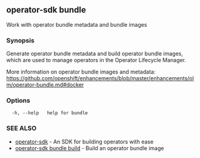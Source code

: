 ## operator-sdk bundle

Work with operator bundle metadata and bundle images

### Synopsis

Generate operator bundle metadata and build operator bundle images, which
are used to manage operators in the Operator Lifecycle Manager.

More information on operator bundle images and metadata:
https://github.com/openshift/enhancements/blob/master/enhancements/olm/operator-bundle.md#docker

### Options

```
  -h, --help   help for bundle
```

### SEE ALSO

* [operator-sdk](operator-sdk.md)	 - An SDK for building operators with ease
* [operator-sdk bundle build](operator-sdk_bundle_build.md)	 - Build an operator bundle image

